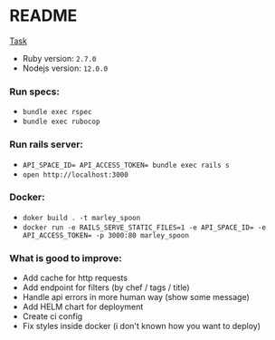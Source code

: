 # README

[Task](https://gist.github.com/lawitschka/063f2e28bd6993cac5f8b40b991ae899)

* Ruby version: `2.7.0`
* Nodejs version: `12.0.0`

### Run specs:
 * `bundle exec rspec`
 * `bundle exec rubocop`

### Run rails server:
  * `API_SPACE_ID= API_ACCESS_TOKEN= bundle exec rails s`
  * `open http://localhost:3000`

### Docker:
  * `doker build . -t marley_spoon`
  * `docker run -e RAILS_SERVE_STATIC_FILES=1 -e API_SPACE_ID= -e API_ACCESS_TOKEN= -p 3000:80 marley_spoon`

### What is good to improve:
 * Add cache for http requests
 * Add endpoint for filters (by chef / tags / title)
 * Handle api errors in more human way (show some message)
 * Add HELM chart for deployment
 * Create ci config
 * Fix styles inside docker (i don't known how you want to deploy)
